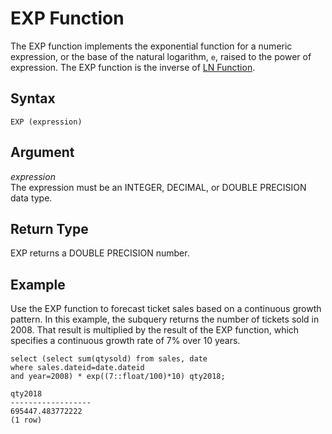 # EXP Function<a name="r_EXP"></a>

The EXP function implements the exponential function for a numeric expression, or the base of the natural logarithm, `e`, raised to the power of expression\. The EXP function is the inverse of [LN Function](r_LN.md)\. 

## Syntax<a name="r_EXP-synopsis"></a>

```
EXP (expression)
```

## Argument<a name="r_EXP-argument"></a>

 *expression*   
The expression must be an INTEGER, DECIMAL, or DOUBLE PRECISION data type\. 

## Return Type<a name="r_EXP-return-type"></a>

EXP returns a DOUBLE PRECISION number\. 

## Example<a name="r_EXP-example"></a>

Use the EXP function to forecast ticket sales based on a continuous growth pattern\. In this example, the subquery returns the number of tickets sold in 2008\. That result is multiplied by the result of the EXP function, which specifies a continuous growth rate of 7% over 10 years\. 

```
select (select sum(qtysold) from sales, date
where sales.dateid=date.dateid
and year=2008) * exp((7::float/100)*10) qty2018;

qty2018
------------------
695447.483772222
(1 row)
```